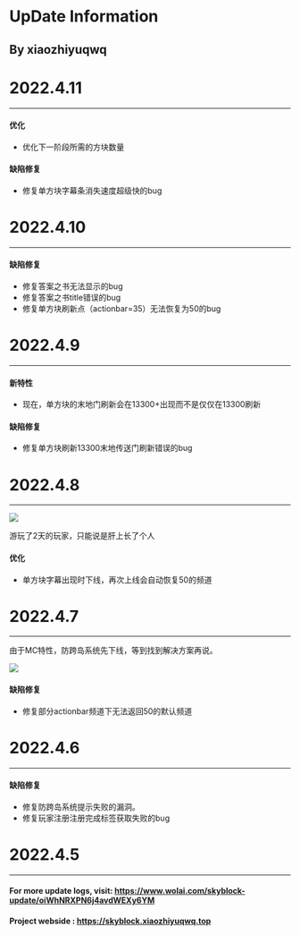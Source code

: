 # UpDate Information
## By xiaozhiyuqwq
# 2022.4.11

---



#### 优化

- 优化下一阶段所需的方块数量

#### 缺陷修复

- 修复单方块字幕条消失速度超级快的bug

# 2022.4.10

---



#### 缺陷修复

- 修复答案之书无法显示的bug
- 修复答案之书title错误的bug
- 修复单方块刷新点（actionbar=35）无法恢复为50的bug

# 2022.4.9

---



#### 新特性

- 现在，单方块的末地门刷新会在13300+出现而不是仅仅在13300刷新

#### 缺陷修复

- 修复单方块刷新13300末地传送门刷新错误的bug

# 2022.4.8

---



![](https://secure2.wostatic.cn/static/uNwTcKZWnp6Uz4foobd1zx/image.png)

游玩了2天的玩家，只能说是肝上长了个人

#### 优化

- 单方块字幕出现时下线，再次上线会自动恢复50的频道

# 2022.4.7

---



由于MC特性，防跨岛系统先下线，等到找到解决方案再说。

![](https://secure2.wostatic.cn/static/fMj557BFi3D6vs1JbKHuPe/image.png)

#### 缺陷修复

- 修复部分actionbar频道下无法返回50的默认频道

# 2022.4.6

---



#### 缺陷修复

- 修复防跨岛系统提示失败的漏洞。
- 修复玩家注册注册完成标签获取失败的bug

# 2022.4.5

---



#### For more update logs, visit: https://www.wolai.com/skyblock-update/oiWhNRXPN6j4avdWEXy6YM
#### Project webside : https://skyblock.xiaozhiyuqwq.top